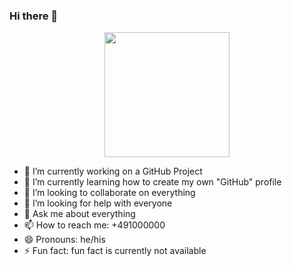 ### Hi there 👋


<div id="header" align="center">
  <img src="https://media.giphy.com/media/M9gbBd9nbDrOTu1Mqx/giphy.gif" width="200"/>
</div>


- 🔭 I’m currently working on a GitHub Project
- 🌱 I’m currently learning how to create my own "GitHub" profile 
- 👯 I’m looking to collaborate on everything 
- 🤔 I’m looking for help with everyone 
- 💬 Ask me about everything
- 📫 How to reach me: +491000000
- 😄 Pronouns: he/his
- ⚡ Fun fact: fun fact is currently not available

